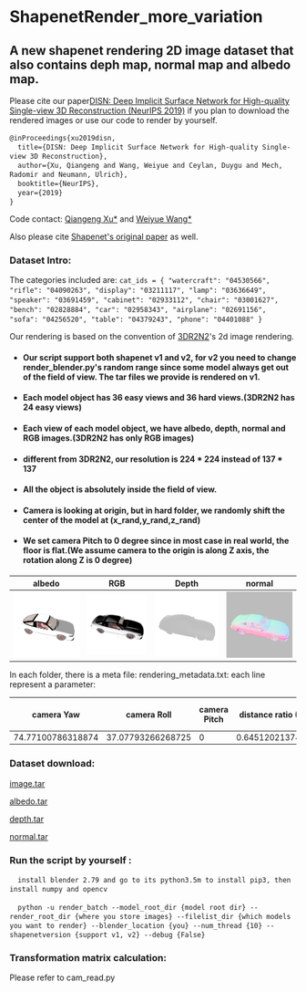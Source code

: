 # ShapenetRender_more_variation

## A new shapenet rendering 2D image dataset that also contains deph map, normal map and albedo map.

Please cite our paper[DISN: Deep Implicit Surface Network for High-quality Single-view 3D Reconstruction (NeurIPS 2019)](https://arxiv.org/abs/1905.10711) if you plan to download the rendered images or use our code to render by yourself.

``` 
@inProceedings{xu2019disn,
  title={DISN: Deep Implicit Surface Network for High-quality Single-view 3D Reconstruction},
  author={Xu, Qiangeng and Wang, Weiyue and Ceylan, Duygu and Mech, Radomir and Neumann, Ulrich},
  booktitle={NeurIPS},
  year={2019}
}
``` 
Code contact: [Qiangeng Xu*](https://xharlie.github.io/) and [Weiyue Wang*](https://weiyuewang.github.io/)

Also please cite [Shapenet's original paper](https://arxiv.org/abs/1512.03012) as well.

### Dataset Intro:
 The categories included are: 
    ```cat_ids = {
        "watercraft": "04530566",
        "rifle": "04090263",
        "display": "03211117",
        "lamp": "03636649",
        "speaker": "03691459",
        "cabinet": "02933112",
        "chair": "03001627",
        "bench": "02828884",
        "car": "02958343",
        "airplane": "02691156",
        "sofa": "04256520",
        "table": "04379243",
        "phone": "04401088"
        }
    ```
    
Our rendering is based on the convention of [3DR2N2](https://arxiv.org/abs/1604.00449)'s 2d image rendering.
 
 * #### Our script support both shapenet v1 and v2, for v2 you need to change render_blender.py's random range since some model always get out of the field of view. The tar files we provide is rendered on v1.
 * #### Each model object has 36 easy views and 36 hard views.(3DR2N2 has 24 easy views)
 * #### Each view of each model object, we have albedo, depth, normal and RGB images.(3DR2N2 has only RGB images)
 * #### different from 3DR2N2, our resolution is 224 * 224 instead of 137 * 137
 * #### All the object is absolutely inside the field of view.
 * #### Camera is looking at origin, but in hard folder, we randomly shift the center of the model at (x_rand,y_rand,z_rand)
 * #### We set camera Pitch to 0 degree since in most case in real world, the floor is flat.(We assume camera to the origin is along Z axis, the rotation along Z is 0 degree)
                                           
| albedo  | RGB  |  Depth | normal | 
|---|---|---|---|
| <img src="samples/albedo_1176dff7f0ec879719d740e0f6a9a113/hard/06.png" width="200px" />   | <img src="samples/image_1176dff7f0ec879719d740e0f6a9a113/hard/06.png"  width="200px"/>  | <img src="samples/depth_1176dff7f0ec879719d740e0f6a9a113/hard/06.png"  width="200px"/>  |  <img src="samples/normal_1176dff7f0ec879719d740e0f6a9a113/hard/06.png" width="200px" /> |
 
In each folder, there is a meta file: rendering_metadata.txt:
each line represent a parameter:

| camera Yaw | camera Roll |  camera Pitch | distance ratio (0 to 1) | Focal length in mm | Sensor size in mm | max real distance | x_rand | y_rand | z_rand |
|---|---|---|---|---|---|---|---|---|---|
|74.77100786318874|37.07793266268725|0|0.6451202137421064|35|32|1.75|-0.1529439091682434|-0.13056571781635284|0.0746786817908287| 

### Dataset download:
[image.tar](https://drive.google.com/file/d/1gwRviPb18vANDECAqeUqLBCvBTnfq7fo/view?usp=sharing)

[albedo.tar](https://drive.google.com/file/d/1sA21ywWjve2VXxqARhiWa109cq_1Ntv4/view?usp=sharing)

[depth.tar](https://drive.google.com/file/d/1IA9gYqK0K7oVXdRPQDdGitLArpexdfSI/view?usp=sharing)

[normal.tar](https://drive.google.com/file/d/1S0lOG3Id_e2FwXwMf4AMp7-xBfVsVk7Z/view?usp=sharing)

### Run the script by yourself :
```
  install blender 2.79 and go to its python3.5m to install pip3, then install numpy and opencv
  
  python -u render_batch --model_root_dir {model root dir} --render_root_dir {where you store images} --filelist_dir {which models you want to render} --blender_location {you} --num_thread {10} --shapenetversion {support v1, v2} --debug {False}
```

### Transformation matrix calculation:
Please refer to cam_read.py
